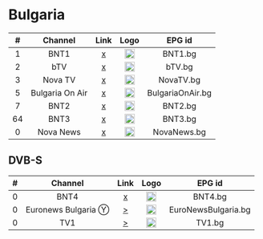 <h1>Bulgaria</h1>

| #   | Channel        | Link  | Logo | EPG id |
|:---:|:--------------:|:-----:|:----:|:------:|
| 1 | BNT1 | [x]() | <img height="20" src="https://i.imgur.com/7JU9b5j.png"/> | BNT1.bg |
| 2 | bTV | [x]() | <img height="20" src="https://upload.wikimedia.org/wikipedia/commons/thumb/a/ae/BTV_Bulgaria_logo.svg/320px-BTV_Bulgaria_logo.svg.png"/> | bTV.bg |
| 3 | Nova TV | [x]() | <img height="20" src="https://upload.wikimedia.org/wikipedia/commons/thumb/f/f8/NOVA_logo.svg/167px-NOVA_logo.svg.png"/> | NovaTV.bg |
| 5 | Bulgaria On Air | [x]() | <img height="20" src="https://upload.wikimedia.org/wikipedia/commons/6/61/Bulgariaonair.png"/> | BulgariaOnAir.bg |
| 7 | BNT2 | [x]() | <img height="20" src="https://i.imgur.com/FyTUr9Q.png"/> | BNT2.bg |
| 64 | BNT3 | [x]() | <img height="20" src="https://i.imgur.com/pPpSJ4u.png"/> | BNT3.bg |
| 0 | Nova News | [x]() | <img height="20" src="https://upload.wikimedia.org/wikipedia/commons/f/fc/Nova_News_Bulgaria_logo.png"/> | NovaNews.bg |

<h2>DVB-S</h2>

| #   | Channel        | Link  | Logo | EPG id |
|:---:|:--------------:|:-----:|:----:|:------:|
| 0   | BNT4 | [x]() | <img height="20" src="https://i.imgur.com/Lw8b3yu.png"/> | BNT4.bg |
| 0   | Euronews Bulgaria Ⓨ | [>](https://www.youtube.com/channel/UCU1i6qBMjY9El6q5L2OK8hA/live) | <img height="20" src="https://i.imgur.com/Fe7oOgi.png"/> | EuroNewsBulgaria.bg |
| 0   | TV1 | [>](https://tv1.cloudcdn.bg/temp/livestream.m3u8) | <img height="20" src="https://upload.wikimedia.org/wikipedia/commons/6/64/Tv1-new.png"/> | TV1.bg |
